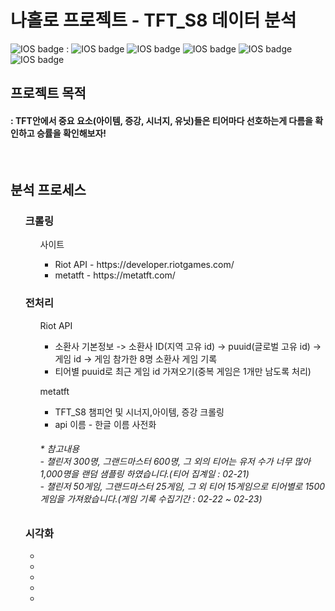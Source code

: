 <h1> 나홀로 프로젝트 - TFT_S8 데이터 분석 </h1>

![IOS badge](https://img.shields.io/badge/python-3.7-blue?style=flat-square&logo=appveyor)  : 
![IOS badge](https://img.shields.io/badge/-pickle-lightgrey)
![IOS badge](https://img.shields.io/badge/-pandas-lightgrey)
![IOS badge](https://img.shields.io/badge/-numpy-lightgrey)
![IOS badge](https://img.shields.io/badge/-matplotlib-lightgrey)
![IOS badge](https://img.shields.io/badge/-plotly-lightgrey)


<h2> 프로젝트 목적 </h2>
<h4> : TFT안에서 중요 요소(아이템, 증강, 시너지, 유닛)들은 티어마다 선호하는게 다름을 확인하고 승률을 확인해보자! </h4>

</br>

<h2> 분석 프로세스 </h2>

<ul> <h3>크롤링 </h3>

<ul>사이트<ul>
  <li> Riot API - https://developer.riotgames.com/</li>
  <li> metatft - https://metatft.com/</li>
 </ul></ul>
</ul>

<ul><h3>전처리</h3>
<ul> Riot API
<ul>
  <li>소환사 기본정보 -> 소환사 ID(지역 고유 id) -> puuid(글로벌 고유 id) -> 게임 id -> 게임 참가한 8명 소환사 게임 기록</li>
  <li>티어별 puuid로 최근 게임 id 가져오기(중복 게임은 1개만 남도록 처리)</li>
 </ul></ul>
<ul> metatft
<ul>
 <li> TFT_S8 챔피언 및 시너지,아이템, 증강 크롤링 </li>
 <li> api 이름 - 한글 이름 사전화</li>
</ul>
<h6> * 참고내용</br>
 - 챌린저 300명, 그랜드마스터 600명, 그 외의 티어는 유저 수가 너무 많아 1,000명을 랜덤 샘플링 하였습니다.(티어 집계일 : 02-21)</br>
 - 챌린저 50게임, 그랜드마스터 25게임, 그 외 티어 15게임으로 티어별로 1500게임을 가져왔습니다.(게임 기록 수집기간 : 02-22 ~ 02-23)
</h6>
</ul>
</ul>

<ul><h3>시각화</h3>
<ul>
  <li></li>
  <li></li>
  <li></li>
  <li></li>
  <li></li>
</ul>
</ul>

